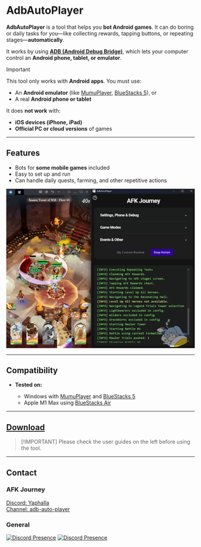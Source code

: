 # AdbAutoPlayer

**AdbAutoPlayer** is a tool that helps you **bot Android games**. It can do boring or daily tasks for you—like collecting rewards, tapping buttons, or repeating stages—**automatically**.

It works by using [**ADB (Android Debug Bridge)**](https://developer.android.com/tools/adb), which lets your computer control an **Android phone, tablet, or emulator**.

> [!IMPORTANT]
> This tool only works with **Android apps**.
> You must use:
>
> * An **Android emulator** (like [MumuPlayer](https://www.mumuplayer.com/), [BlueStacks 5](https://www.bluestacks.com/)), or
> * A real **Android phone or tablet**
>
> It does **not work** with:
>
> * **iOS devices (iPhone, iPad)**
> * **Official PC or cloud versions** of games

---

## Features

* Bots for **some mobile games** included
* Easy to set up and run
* Can handle daily quests, farming, and other repetitive actions

![app.png](images/app/app.png)

---

## Compatibility

* **Tested on:**

  * Windows with [MumuPlayer](https://www.mumuplayer.com/) and [BlueStacks 5](https://www.bluestacks.com/)
  * Apple M1 Max using [BlueStacks Air](https://www.bluestacks.com/mac)

---

## [Download](https://github.com/AdbAutoPlayer/AdbAutoPlayer/releases/latest)

> \[!IMPORTANT]
> Please check the user guides on the left before using the tool.

---

## Contact

### AFK Journey

[Discord: Yaphalla](https://discord.gg/yaphalla)  
[Channel: adb-auto-player](https://discord.com/channels/1332082220013322240/1338732933057347655)

### General

[![Discord Presence](https://lanyard.cnrad.dev/api/518169167048998913)](https://discord.com/users/518169167048998913)
[![Discord Presence](https://lanyard.cnrad.dev/api/176450119917371392)](https://discord.com/users/176450119917371392)

